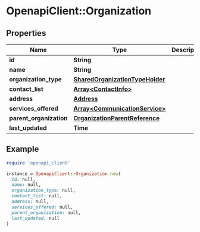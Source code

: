 # OpenapiClient::Organization

## Properties

| Name | Type | Description | Notes |
| ---- | ---- | ----------- | ----- |
| **id** | **String** |  |  |
| **name** | **String** |  |  |
| **organization_type** | [**SharedOrganizationTypeHolder**](SharedOrganizationTypeHolder.md) |  | [optional] |
| **contact_list** | [**Array&lt;ContactInfo&gt;**](ContactInfo.md) |  | [optional] |
| **address** | [**Address**](Address.md) |  |  |
| **services_offered** | [**Array&lt;CommunicationService&gt;**](CommunicationService.md) |  | [optional] |
| **parent_organization** | [**OrganizationParentReference**](OrganizationParentReference.md) |  | [optional] |
| **last_updated** | **Time** |  | [optional] |

## Example

```ruby
require 'openapi_client'

instance = OpenapiClient::Organization.new(
  id: null,
  name: null,
  organization_type: null,
  contact_list: null,
  address: null,
  services_offered: null,
  parent_organization: null,
  last_updated: null
)
```

